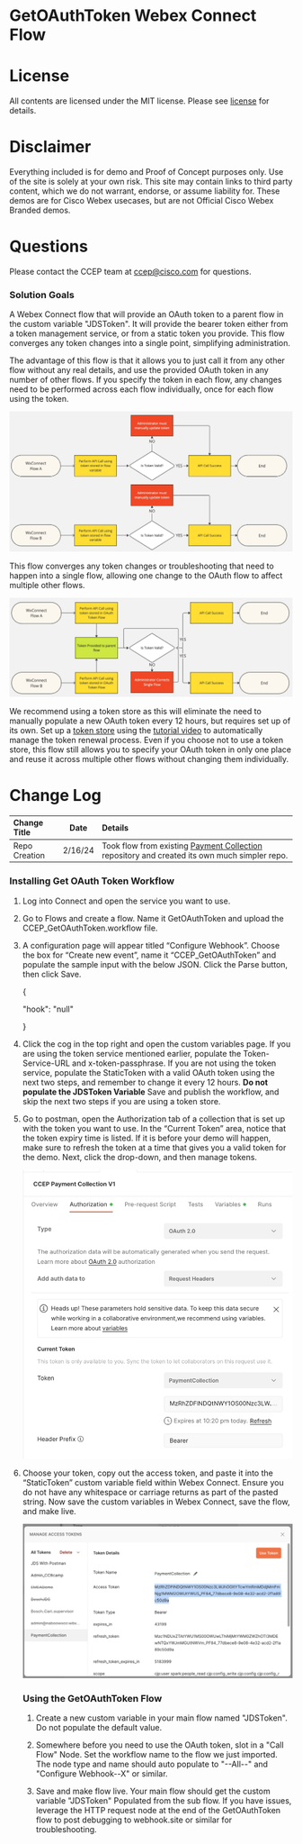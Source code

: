 # GetOAuthToken Webex Connect Flow

# License
All contents are licensed under the MIT license. Please see [license](LICENSE) for details.

# Disclaimer
Everything included is for demo and Proof of Concept purposes only. Use of the site is solely at your own risk. This site may contain links to third party content, which we do not warrant, endorse, or assume liability for. These demos are for Cisco Webex usecases, but are not Official Cisco Webex Branded demos.

# Questions
Please contact the CCEP team at [ccep@cisco.com](mailto:ccep@cisco.com?subject=payment-collections-demo) for questions.

### Solution Goals
A Webex Connect flow that will provide an OAuth token to a parent flow in the custom variable "JDSToken".  It will provide the bearer token either from a token management service, or from a static token you provide. This flow converges any token changes into a single point, simplifying administration.

The advantage of this flow is that it allows you to just call it from any other flow without any real details, and use the provided OAuth token in any number of other flows.  If you specify the token in each flow, any changes need to be performed across each flow individually, once for each flow using the token.

![](Images/GetOAuthToken-static.jpg)

This flow converges any token changes or troubleshooting that need to happen into a single flow, allowing one change to the OAuth flow to affect multiple other flows.

![](Images/GetOAuthToken.jpg)

We recommend using a token store as this will eliminate the need to manually populate a new OAuth token every 12 hours, but requires set up of its own. Set up a [token store](https://github.com/WebexSamples/webex-contact-center-api-samples/tree/main/token-management-samples/token-service-sample) using the [tutorial video](https://app.vidcast.io/share/ed971770-49bb-47e5-96d0-7c920074fd53) to automatically manage the token renewal process.  Even if you choose not to use a token store, this flow still allows you to specify your OAuth token in only one place and reuse it across multiple other flows without changing them individually.

# Change Log

|Change Title|Date|Details|
|:---|:---:|:---|
|Repo Creation|2/16/24|Took flow from existing [Payment Collection](https://github.com/TeamCCEP/PaymentCollections) repository and created its own much simpler repo.|

### Installing Get OAuth Token Workflow

1. Log into Connect and open the service you want to use.
2. Go to Flows and create a flow. Name it GetOAuthToken and upload the CCEP_GetOAuthToken.workflow file.
3. A configuration page will appear titled “Configure Webhook”. Choose the box for “Create new event”, name it “CCEP_GetOAuthToken” and populate the sample input with the below JSON. Click the Parse button, then click Save.

    {

    "hook": "null"


    }

4. Click the cog in the top right and open the custom variables page.  If you are using the token service mentioned earlier, populate the Token-Service-URL and x-token-passphrase.  If you are not using the token service, populate the StaticToken with a valid OAuth token using the next two steps, and remember to change it every 12 hours. **Do not populate the JDSToken Variable**  Save and publish the workflow, and skip the next two steps if you are using a token store.
5. Go to postman, open the Authorization tab of a collection that is set up with the token you want to use. In the “Current Token” area, notice that the token expiry time is listed. If it is before your demo will happen, make sure to refresh the token at a time that gives you a valid token for the demo. Next, click the drop-down, and then manage tokens.  
      
    ![](Images/8729748174f57a05fc6a5f05180c1efe.png)
6. Choose your token, copy out the access token, and paste it into the “StaticToken” custom variable field within Webex Connect. Ensure you do not have any whitespace or carriage returns as part of the pasted string. Now save the custom variables in Webex Connect, save the flow, and make live.  
      
    ![](Images/d5ea153af3dd91ac1e0f7718750ea87f.png)

    ### Using the GetOAuthToken Flow

    1. Create a new custom variable in your main flow named "JDSToken".  Do not populate the default value.

    2. Somewhere before you need to use the OAuth token, slot in a "Call Flow" Node.  Set the workflow name to the flow we just imported.  The node type and name should auto populate to "--All--" and "Configure Webhook--X" or similar.

    3. Save and make flow live.  Your main flow should get the custom variable "JDSToken" Populated from the sub flow.  If you have issues, leverage the HTTP request node at the end of the GetOAuthToken flow to post debugging to webhook.site or similar for troubleshooting.